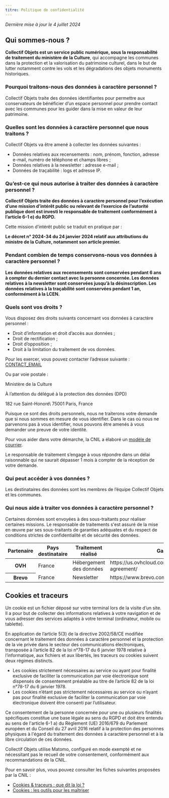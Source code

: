 ```yaml
---
titre: Politique de confidentialité
---
```


*Dernière mise à jour le 4 juillet 2024*

## Qui sommes-nous ?

**Collectif Objets est un service public numérique, sous la responsabilité de traitement du ministère de la Culture**, qui accompagne les communes dans la protection et la valorisation du patrimoine culturel, dans le but de lutter notamment contre les vols et les dégradations des objets monuments historiques.

### Pourquoi traitons-nous des données à caractère personnel ?

Collectif Objets traite des données identifiantes pour permettre aux conservateurs de bénéficier d’un espace personnel pour prendre contact avec les communes pour les guider dans la mise en valeur de leur patrimoine.

### Quelles sont les données à caractère personnel que nous traitons ?

Collectif Objets va être amené à collecter les données suivantes :

- Données relatives aux recensements : nom, prénom, fonction, adresse e-mail, numéro de téléphone et champs libres ;
- Données relatives à la newsletter : adresse e-mail ;
- Données de traçabilité : logs et adresse IP.

### Qu’est-ce qui nous autorise à traiter des données à caractère personnel ?

**Collectif Objets traite des données à caractère personnel pour l’exécution d’une mission d’intérêt public ou relevant de l’exercice de l’autorité publique dont est investi le responsable de traitement conformément à l’article 6-1 e) du RGPD.**

Cette mission d’intérêt public se traduit en pratique par :

**Le décret n° 2024-34 du 24 janvier 2024 relatif aux attributions du ministre de la Culture, notamment son article premier.**

### Pendant combien de temps conservons-nous vos données à caractère personnel ?

**Les données relatives aux recensements sont conservées pendant 6 ans à compter du dernier contact avec la personne concernée. Les données relatives à la newsletter sont conservées jusqu’à la désinscription. Les données relatives à la traçabilité sont conservées pendant 1 an, conformément à la LCEN.**

### Quels sont vos droits ?

Vous disposez des droits suivants concernant vos données à caractère personnel :

- Droit dʼinformation et droit d’accès aux données ;
- Droit de rectification ;
- Droit d’opposition ;
- Droit à la limitation du traitement de vos données.

Pour les exercer, vous pouvez contacter l’adresse suivante : [CONTACT_EMAIL](mailto:CONTACT_EMAIL)

Ou par voie postale :

Ministère de la Culture

À l’attention du délégué à la protection des données (DPD)

182 rue Saint-Honoré\\
75001 Paris, France

Puisque ce sont des droits personnels, nous ne traiterons votre demande que si nous sommes en mesure de vous identifier. Dans le cas où nous ne parvenons pas à vous identifier, nous pouvons être amenés à vous demander une preuve de votre identité.

Pour vous aider dans votre démarche, la CNIL a élaboré un [modèle de courrier](https://www.cnil.fr/fr/modele/courrier/exercer-son-droit-dacces).

Le responsable de traitement s’engage à vous répondre dans un délai raisonnable qui ne saurait dépasser 1 mois à compter de la réception de votre demande.

### Qui peut accéder à vos données ?

Les destinataires des données sont les membres de l’équipe Collectif Objets et les communes.

### Qui nous aide à traiter vos données à caractère personnel ?

Certaines données sont envoyées à des sous-traitants pour réaliser certaines missions. Le responsable de traitements s'est assuré de la mise en œuvre par ses sous-traitants de garanties adéquates et du respect de conditions strictes de confidentialité et de sécurité des données.

<table class="fr-table">
  <thead>
    <tr>
      <th>Partenaire</th>
      <th>Pays destinataire</th>
      <th>Traitement réalisé</th>
      <th>Garanties</th>
    </tr>
  </thead>
  <tbody>
    <tr>
      <th>OVH</th>
      <td>France</td>
      <td>Hébergement des données</td>
      <td>https://us.ovhcloud.com/legal/data-processing-agreement/</td>
    </tr>
    <tr>
      <th>Brevo</th>
      <td>France</td>
      <td>Newsletter</td>
      <td>https://www.brevo.com/legal/termsofuse/#annex</td>
    </tr>
  </tbody>
</table>

## Cookies et traceurs

Un cookie est un fichier déposé sur votre terminal lors de la visite d’un site. Il a pour but de collecter des informations relatives à votre navigation et de vous adresser des services adaptés à votre terminal (ordinateur, mobile ou tablette).

En application de l’article 5(3) de la directive 2002/58/CE modifiée concernant le traitement des données à caractère personnel et la protection de la vie privée dans le secteur des communications électroniques, transposée à l’article 82 de la loi n°78-17 du 6 janvier 1978 relative à l’informatique, aux fichiers et aux libertés, les traceurs ou cookies suivent deux régimes distincts.

- Les cookies strictement nécessaires au service ou ayant pour finalité exclusive de faciliter la communication par voie électronique sont dispensés de consentement préalable au titre de l’article 82 de la loi n°78-17 du 6 janvier 1978.
- Les cookies n’étant pas strictement nécessaires au service ou n’ayant pas pour finalité exclusive de faciliter la communication par voie électronique doivent être consenti par l’utilisateur.

Ce consentement de la personne concernée pour une ou plusieurs finalités spécifiques constitue une base légale au sens du RGPD et doit être entendu au sens de l'article 6-1 a) du Règlement (UE) 2016/679 du Parlement européen et du Conseil du 27 avril 2016 relatif à la protection des personnes physiques à l'égard du traitement des données à caractère personnel et à la libre circulation de ces données.

Collectif Objets utilise Matomo, configuré en mode exempté et ne nécessitant pas le recueil de votre consentement, conformément aux recommandations de la CNIL.

Pour en savoir plus, vous pouvez consulter les fiches suivantes proposées par la CNIL :

- [Cookies & traceurs : que dit la loi ?](https://www.cnil.fr/fr/cookies-et-autres-traceurs/regles/cookies/que-dit-la-loi)
- [Cookies : les outils pour les maîtriser](https://www.cnil.fr/fr/cookies-et-autres-traceurs/comment-se-proteger/maitriser-votre-navigateur)
